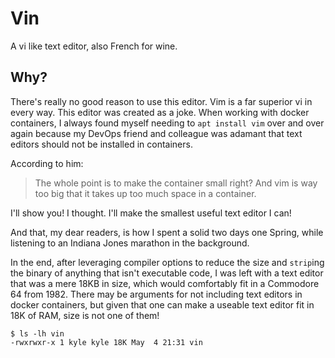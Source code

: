 # Vin

A vi like text editor, also French for wine.

## Why?

There's really no good reason to use this editor. Vim is a far superior vi in
every way. This editor was created as a joke. When working with docker
containers, I always found myself needing to `apt install vim` over and over
again because my DevOps friend and colleague was adamant that text editors
should not be installed in containers.

According to him:

> The whole point is to make the container small right? And vim is way too big
> that it takes up too much space in a container.

I'll show you! I thought. I'll make the smallest useful text editor I can!

And that, my dear readers, is how I spent a solid two days one Spring, while
listening to an Indiana Jones marathon in the background.

In the end, after leveraging compiler options to reduce the size and `strip`ing
the binary of anything that isn't executable code, I was left with a text editor
that was a mere 18KB in size, which would comfortably fit in a Commodore 64 from
1982\. There may be arguments for not including text editors in docker containers,
but given that one can make a useable text editor fit in 18K of RAM, size is not
one of them!

```
$ ls -lh vin
-rwxrwxr-x 1 kyle kyle 18K May  4 21:31 vin
```
